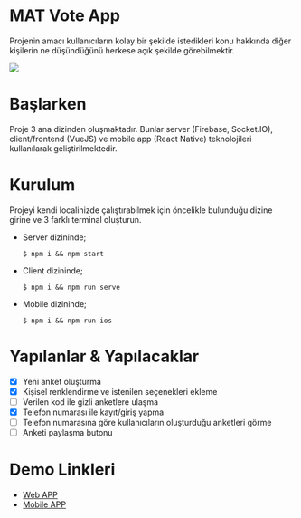 # MAT Vote App

Projenin amacı kullanıcıların kolay bir şekilde istedikleri konu hakkında diğer kişilerin ne düşündüğünü herkese açık şekilde görebilmektir.

![](https://raw.githubusercontent.com/meryemisik/mat-vote-app/main/client/src/image/mat-vote-logo.png)


# Başlarken

Proje 3 ana dizinden oluşmaktadır. Bunlar server (Firebase, Socket.IO), client/frontend (VueJS) ve mobile app (React Native) teknolojileri kullanılarak geliştirilmektedir.


# Kurulum

Projeyi kendi localinizde çalıştırabilmek için öncelikle bulunduğu dizine girine ve 3 farklı terminal oluşturun.

- Server dizininde; 

    `$ npm i && npm start`

- Client dizininde;

    `$ npm i && npm run serve`

- Mobile dizininde;

    `$ npm i && npm run ios`

# Yapılanlar & Yapılacaklar

- [x] Yeni anket oluşturma
- [x] Kişisel renklendirme ve istenilen seçenekleri ekleme
- [ ] Verilen kod ile gizli anketlere ulaşma
- [x] Telefon numarası ile kayıt/giriş yapma
- [ ] Telefon numarasına göre kullanıcıların oluşturduğu anketleri görme
- [ ] Anketi paylaşma butonu

# Demo Linkleri

- [Web APP](https://mat-vote-app.vercel.app/)
- [Mobile APP](#)